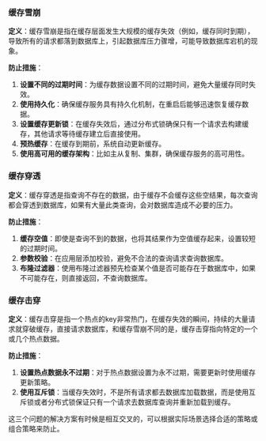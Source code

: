 

### 缓存雪崩

**定义**：缓存雪崩是指在缓存层面发生大规模的缓存失效（例如，缓存同时到期），导致所有的请求都落到数据库上，引起数据库压力骤增，可能导致数据库宕机的现象。

**防止措施**：
1. **设置不同的过期时间**：为缓存数据设置不同的过期时间，避免大量缓存同时失效。
2. **使用持久化**：确保缓存服务具有持久化机制，在重启后能够迅速恢复缓存数据。
3. **设置缓存更新锁**：在缓存失效后，通过分布式锁确保只有一个请求去构建缓存，其他请求等待缓存建立后直接使用。
4. **预热缓存**：在缓存到期前，系统自动更新缓存。
5. **使用高可用的缓存架构**：比如主从复制、集群，确保缓存服务的高可用性。

### 缓存穿透

**定义**：缓存穿透是指查询不存在的数据，由于缓存不会缓存这些空结果，每次查询都会穿透到数据库，如果有大量此类查询，会对数据库造成不必要的压力。

**防止措施**：
1. **缓存空值**：即使是查询不到的数据，也将其结果作为空值缓存起来，设置较短的过期时间。
2. **参数校验**：在应用层添加校验，避免不合法的查询请求查询数据库。
3. **布隆过滤器**：使用布隆过滤器预先检查某个值是否可能存在于数据库中，如果不可能存在，则直接返回，不查询数据库。

### 缓存击穿

**定义**：缓存击穿是指一个热点的key非常热门，在缓存失效的瞬间，持续的大量请求就穿破缓存，直接请求数据库，和缓存雪崩不同的是，缓存击穿指向特定的一个或几个热点数据。

**防止措施**：
1. **设置热点数据永不过期**：对于热点数据设置为永不过期，需要更新时使用缓存更新策略。
2. **使用互斥锁**：当缓存失效时，不是所有请求都去数据库加载数据，而是使用互斥锁或者分布式锁保证只有一个请求去数据库查询并重新加载到缓存。

这三个问题的解决方案有时候是相互交叉的，可以根据实际场景选择合适的策略或组合策略来防止。

